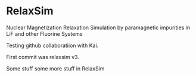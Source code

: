RelaxSim
========

Nuclear Magnetization Relaxation Simulation by paramagnetic impurities in LiF and other Fluorine Systems

Testing github collaboratiion with Kai.

First commit was relaxsim v3.

Some stuff
some more stuff in RelaxSim
